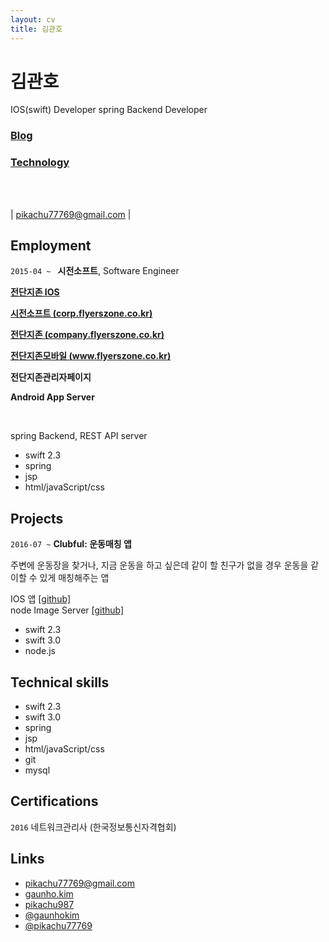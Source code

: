 ```yaml
---
layout: cv
title: 김관호
---
```


# 김관호

IOS(swift) Developer  spring Backend Developer

### __[Blog](https://pikachu987.github.io/)__

### __[Technology](https://pikachu987.github.io/tec/)__

<br/><br/>

<div id="webaddress">
|
<a href="mailto:pikachu77769@gmail.com">pikachu77769@gmail.com</a>
|
</div>

## Employment

`2015-04 ~ `
__시전소프트__, Software Engineer

__[전단지존 IOS](https://itunes.apple.com/kr/app/id1121488884)__

__[시전소프트 (corp.flyerszone.co.kr)](http://corp.flyerszone.co.kr/)__

__[전단지존 (company.flyerszone.co.kr)](http://company.flyerszone.co.kr/)__

__[전단지존모바일 (www.flyerszone.co.kr)](http://www.flyerszone.co.kr/)__

__전단지존관리자페이지__

__Android App Server__

<br/>

spring Backend, REST API server

* swift 2.3
* spring
* jsp
* html/javaScript/css





## Projects

`2016-07 ~` __Clubful: 운동매칭 앱__

주변에 운동장을 찾거나, 지금 운동을 하고 싶은데 같이 할 친구가 없을 경우 운동을 같이할 수 있게 매칭해주는 앱

IOS 앱 [[github]](https://github.com/decube/ClubfulIOS)
<br>
node Image Server [[github]](https://github.com/decube/DecubeImageServer)
<br>

* swift 2.3
* swift 3.0
* node.js


## Technical skills

* swift 2.3
* swift 3.0
* spring
* jsp
* html/javaScript/css
* git
* mysql



## Certifications

`2016` 네트워크관리사 (한국정보통신자격협회)


## Links

* <i class="fa fa-envelope"></i> <a href="mailto:pikachu77769@gmail.com">pikachu77769@gmail.com</a><br />
*  <i class="fa fa-facebook"></i> <a href="http://facebook.com/gaunho.kim">gaunho.kim</a><br />
* <i class="fa fa-github"></i> <a href="http://github.com/pikachu987">pikachu987</a><br />
*  <i class="fa fa-instagram"></i> <a href="https://www.instagram.com/gaunhokim/">@gaunhokim</a><br />
*  <i class="fa fa-twitter"></i> <a href="http://twitter.com/pikachu77769">@pikachu77769</a><br />
